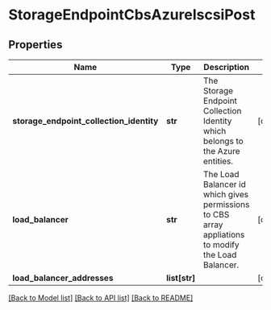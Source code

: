 # StorageEndpointCbsAzureIscsiPost

## Properties
Name | Type | Description | Notes
------------ | ------------- | ------------- | -------------
**storage_endpoint_collection_identity** | **str** | The Storage Endpoint Collection Identity which belongs to the Azure entities. | [optional] 
**load_balancer** | **str** | The Load Balancer id which gives permissions to CBS array appliations to modify the Load Balancer. | [optional] 
**load_balancer_addresses** | **list[str]** |  | [optional] 

[[Back to Model list]](../README.md#documentation-for-models) [[Back to API list]](../README.md#documentation-for-api-endpoints) [[Back to README]](../README.md)

